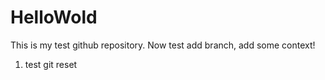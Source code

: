 # HelloWold
This is my test github repository.
Now test add branch, add some context!

1. test git reset